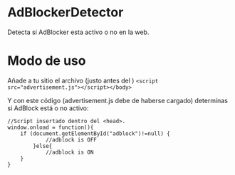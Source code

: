 # AdBlockerDetector

Detecta si AdBlocker esta activo o no en la web.

# Modo de uso
Añade a tu sitio el archivo (justo antes del </body>) `<script src="advertisement.js"></script></body>`

Y con este código (advertisement.js debe de haberse cargado) determinas si AdBlock está o no activo:

```
//Script insertado dentro del <head>.
window.onload = function(){
    if (document.getElementById("adblock")!=null) {
            //adblock is OFF
        }else{
            //adblock is ON
    }
}
```

